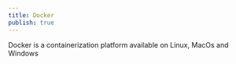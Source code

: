 ```yaml
---
title: Docker
publish: true
---
```


Docker is a containerization platform available on Linux, MacOs and Windows